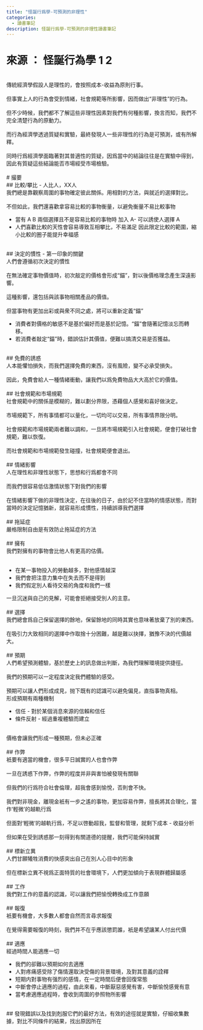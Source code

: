 ```yaml
---
title: "怪誕行爲學-可預測的非理性"
categories:
  - 讀書筆記
description: 怪誕行爲學-可預測的非理性讀書筆記
---
```


# 來源 ： 怪誕行為學 1 2
<br>
傳統經濟學假設人是理性的，會按照成本-收益為原則行事。<br>
<br>
但事實上人的行為會受到情緒，社會規範等所影響，因而做出“非理性”的行為。<br>
<br>
但不少時候，我們都不了解這些非理性因素對我們有何種影響，換言而知，我們不完全清楚行為的原動力。<br>
<br>
而行為經濟學透過質疑和實驗，最終發現人一些非理性的行為是可預測，或有所解釋。<br>
<br>
同時行爲經濟學面臨著對其普適性的質疑，因爲當中的結論往往是在實驗中得到，因此有質疑這些結論能否市場經受市場檢驗。<br>
<br>
# 撮要
<br>
## 比較/攀比 - 人比人，XX人
<br>
我們總是靠觀察周圍的事物確定彼此關係。用相對的方法，與就近的選擇對比。<br>
<br>
不但如此，我們還喜歡拿容易比較的事物衡量，以避免衡量不易比較事物<br>
<ul>
  <li>
      當有 A B 兩個選擇且不是容易比較的事物時
      加入 A- 可以誘使人選擇 A
  </li>
  <li>
      人們喜歡比較的天性會容易導致互相攀比，不易滿足
      因此限定比較的範圍，縮小比較的圈子能提升幸福感
  </li>
</ul>
<br>
## 決定的慣性 - 第一印象的關鍵
<br>
人們會遵循初次決定的慣性<br>
<br>
在無法確定事物價值時，初次敲定的價格會形成“錨”，對以後價格理念產生深遠影響。<br>
<br>
這種影響，還包括與該事物相關產品的價值。<br>
<br>
但當事物有更加出彩或與衆不同之處，將可以重新定義“錨”
<br>
<ul>
    <li>消費者對價格的敏感不是基於偏好而是基於記憶。“錨”會隨著記憶淡忘而轉移。</li>
    <li>若消費者敲定“錨”時，錯誤估計其價值，便難以搞清交易是否獲益。</li>
</ul>
<br>
## 免費的誘惑
<br>
人本能懼怕損失，而我們選擇免費的東西，沒有風險，變不必承受損失。<br>
<br>
因此，免費會給人一種情緒衝動，讓我們以爲免費物品大大高於它的價值。<br>
<br>
## 社會規範和市場規範
<br>
社會規範中的關係是模糊的，難以劃分界限，憑藉個人感覺和喜好做決定。<br>
<br>
市場規範下，所有事情都可以量化，一切均可以交易，所有事情界限分明。<br>
<br>
社會規範和市場規範兩者難以調和，一旦將市場規範引入社會規範，便會打破社會規範，難以恢復。<br>
<br>
而社會規範和市場規範發生碰撞，社會規範便會退出。<br>
<br>
## 情緒影響
<br>
人在理性和非理性狀態下，思想和行爲都會不同<br>
<br>
而我們很容易低估激情狀態下對我們的影響<br>
<br>
在情緒影響下做的非理性決定，在往後的日子，由於記不住當時的情感狀態，而對當時的決定記憶猶新，就容易形成慣性，持續誤導我們選擇<br>
<br>
## 拖延症
<br>
嚴格限制自由是有效防止拖延症的方法<br>
<br>
## 擁有
<br>
我們對擁有的事物會比他人有更高的估價。<br>
<br>
<ul>
    <li>在某一事物投入的勞動越多，對他感情越深</li>
    <li>我們會把注意力集中在失去而不是得到</li>
    <li>我們假定別人看待交易的角度和我們一樣</li>
</ul>
一旦沉迷與自己的見解，可能會拒絕接受別人的主意。<br>
<br>
## 選擇
<br>
我們總會爲自己保留選擇的餘地，保留餘地的同時其實也意味著放棄了別的東西。<br>
<br>
在吸引力大致相同的選擇中作取捨十分困難，越是難以抉擇，猶豫不決的代價越大。<br>
<br>
## 預期
<br>
人們希望預測體驗，基於歷史上的訊息做出判斷，為我們理解環境提供捷徑。<br>
<br>
我們的預期可以一定程度決定我們體驗的感受。<br>
<br>
預期可以讓人們形成成見，抛下既有的認識可以避免偏見，直指事物真相。<br>
形成預期有兩種機制<br>
<ul>
    <li>信任 - 對於某個消息來源的信賴和信任</li>
    <li>條件反射 - 經過重複體驗而建立</li>
</ul>
<br>
價格會讓我們形成一種預期，但未必正確<br>
<br>
## 作弊
<br>
衹要有適當的機會，很多平日誠實的人也會作弊<br>
<br>
一旦在誘惑下作弊，作弊的程度并非與害怕被發現有關聯<br>
<br>
但我們的行爲符合社會倫理，超我會感到愉悅，否則會不快。<br>
<br>
我們對非現金，離現金衹有一步之遙的事物，更加容易作弊，擅長將其合理化，當作‘輕微’的越軌行爲<br>
<br>
但面對‘輕微’的越軌行爲，不足以啓動超我，監督和管理，就剩下成本 - 收益分析<br>
<br>
但如果在受到誘惑那一刻得到有關道德的提醒，我們可能保持誠實<br>
<br>
## 標新立異
<br>
人們甘願犧牲消費的快感突出自己在別人心目中的形象<br>
<br>
但在標新立異不視爲正面特質的社會環境下，人們更加傾向于表現群體歸屬感<br>
<br>
## 工作
<br>
我們對工作的意義的認識，可以讓我們把愉悅轉換成工作意願<br>
<br>
## 報復
<br>
衹要有機會，大多數人都會自然而言尋求報復<br>
<br>
在覺得需要報復的時刻，我們并不在乎應該懲罰誰，衹是希望讓某人付出代價<br>
<br>
## 適應
<br>
經過時間人能適應一切
<ul>
    <li>我們的卻難以預期如何去適應</li>
    <li>人對疼痛感受除了傷情還取決受傷的背景環境，及對其意義的詮釋</li>
    <li>短期内對事物有强烈的感情，在一定時間后便會回復常態</li>
    <li>中斷會停止適應的過程，由此來看，中斷厭惡感覺有害，中斷愉悅感覺有意</li>
    <li>當考慮適應過程時，會收到周圍的參照物所影響</li>
</ul>
<br>
## 發現錯誤以及找到剋服它們的最好方法，有效的途徑就是實驗，仔細收集數據，對比不同條件的結果，找出原因所在</h2>